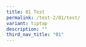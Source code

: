 ```yaml
---
title: 01 Test
permalink: /test-2/01/test/
variant: tiptap
description: ""
third_nav_title: "01"
---
```

<p></p>